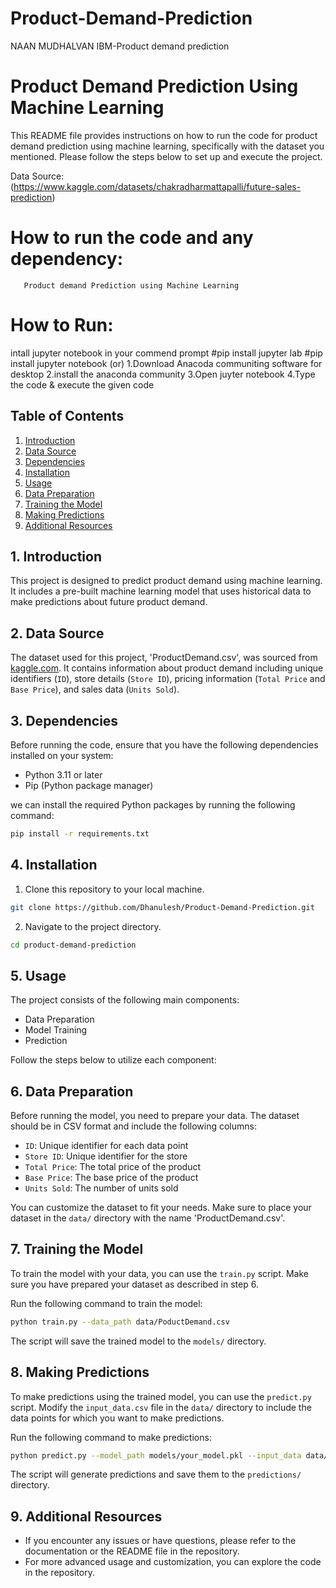 # Product-Demand-Prediction
NAAN MUDHALVAN IBM-Product demand prediction
# Product Demand Prediction Using Machine Learning

This README file provides instructions on how to run the code for product demand prediction using machine learning, specifically with the dataset you mentioned. Please follow the steps below to set up and execute the project.

Data Source:(https://www.kaggle.com/datasets/chakradharmattapalli/future-sales-prediction)

# How to run the code and any dependency:
       Product demand Prediction using Machine Learning

# How to Run:
intall jupyter notebook in your commend prompt
         #pip install jupyter lab
         #pip install jupyter notebook (or)
                  1.Download Anacoda communiting software for desktop
                  2.install the anaconda community
                  3.Open juyter notebook
                  4.Type the code & execute the given code                 

## Table of Contents
1. [Introduction](#introduction)
2. [Data Source](#data-source)
3. [Dependencies](#dependencies)
4. [Installation](#installation)
5. [Usage](#usage)
6. [Data Preparation](#data-preparation)
7. [Training the Model](#training-the-model)
8. [Making Predictions](#making-predictions)
9. [Additional Resources](#additional-resources)

## 1. Introduction

This project is designed to predict product demand using machine learning. It includes a pre-built machine learning model that uses historical data to make predictions about future product demand.

## 2. Data Source

The dataset used for this project, 'ProductDemand.csv', was sourced from [kaggle.com](https://www.kaggle.com/). It contains information about product demand including unique identifiers (`ID`), store details (`Store ID`), pricing information (`Total Price` and `Base Price`), and sales data (`Units Sold`). 

## 3. Dependencies

Before running the code, ensure that you have the following dependencies installed on your system:

- Python 3.11 or later
- Pip (Python package manager)

we can install the required Python packages by running the following command:

```bash
pip install -r requirements.txt
```

## 4. Installation

1. Clone this repository to your local machine.

```bash
git clone https://github.com/Dhanulesh/Product-Demand-Prediction.git
```

2. Navigate to the project directory.

```bash
cd product-demand-prediction
```

## 5. Usage

The project consists of the following main components:

- Data Preparation
- Model Training
- Prediction

Follow the steps below to utilize each component:

## 6. Data Preparation

Before running the model, you need to prepare your data. The dataset should be in CSV format and include the following columns:

- `ID`: Unique identifier for each data point
- `Store ID`: Unique identifier for the store
- `Total Price`: The total price of the product
- `Base Price`: The base price of the product
- `Units Sold`: The number of units sold

You can customize the dataset to fit your needs. Make sure to place your dataset in the `data/` directory with the name 'ProductDemand.csv'.

## 7. Training the Model

To train the model with your data, you can use the `train.py` script. Make sure you have prepared your dataset as described in step 6.

Run the following command to train the model:

```bash
python train.py --data_path data/PoductDemand.csv
```

The script will save the trained model to the `models/` directory.

## 8. Making Predictions

To make predictions using the trained model, you can use the `predict.py` script. Modify the `input_data.csv` file in the `data/` directory to include the data points for which you want to make predictions.

Run the following command to make predictions:

```bash
python predict.py --model_path models/your_model.pkl --input_data data/input_data.csv
```

The script will generate predictions and save them to the `predictions/` directory.

## 9. Additional Resources

- If you encounter any issues or have questions, please refer to the documentation or the README file in the repository.
- For more advanced usage and customization, you can explore the code in the repository.
